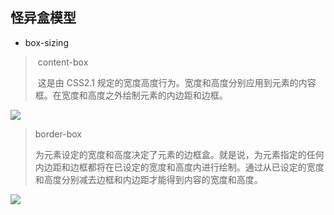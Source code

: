 ## 怪异盒模型

- box-sizing

> ​    content-box 
>
> ​    这是由 CSS2.1 规定的宽度高度行为。宽度和高度分别应用到元素的内容框。在宽度和高度之外绘制元素的内边距和边框。

![](C:\Users\86189\Desktop\笔记\Html5,CSS3\imgs\content-box.png)

> border-box 
>
> ​    为元素设定的宽度和高度决定了元素的边框盒。就是说，为元素指定的任何内边距和边框都将在已设定的宽度和高度内进行绘制。通过从已设定的宽度和高度分别减去边框和内边距才能得到内容的宽度和高度。

![](C:\Users\86189\Desktop\笔记\Html5,CSS3\imgs\border-box.png)